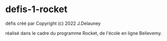 # defis-1-rocket

défis créé par Copyright (c) 2022 J.Delauney

réalisé dans le cadre du programme Rocket, de l'école en ligne Believemy.
